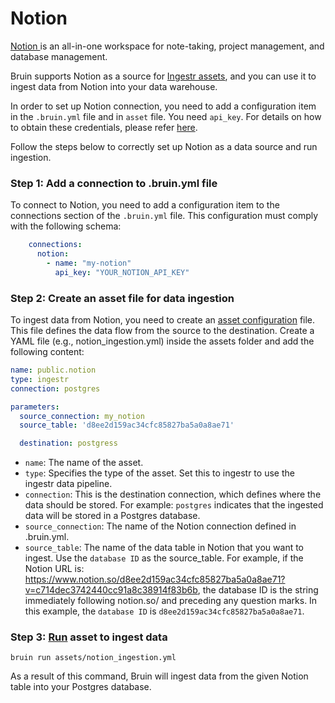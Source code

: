# Notion
[Notion ](https://www.notion.so/) is an all-in-one workspace for note-taking, project management, and database management.

Bruin supports Notion as a source for [Ingestr assets](/assets/ingestr), and you can use it to ingest data from Notion into your data warehouse.

In order to set up Notion connection, you need to add a configuration item in the `.bruin.yml` file and in `asset` file. You need `api_key`. For details on how to obtain these credentials, please refer [here](https://dlthub.com/docs/dlt-ecosystem/verified-sources/notion#setup-guide).

Follow the steps below to correctly set up Notion as a data source and run ingestion.

### Step 1: Add a connection to .bruin.yml file

To connect to Notion, you need to add a configuration item to the connections section of the `.bruin.yml` file. This configuration must comply with the following schema:

```yaml
    connections:
      notion:
        - name: "my-notion"
          api_key: "YOUR_NOTION_API_KEY"
```
### Step 2: Create an asset file for data ingestion

To ingest data from Notion, you need to create an [asset configuration](/assets/ingestr#asset-structure) file. This file defines the data flow from the source to the destination. Create a YAML file (e.g., notion_ingestion.yml) inside the assets folder and add the following content:

```yaml
name: public.notion
type: ingestr
connection: postgres

parameters:
  source_connection: my_notion
  source_table: 'd8ee2d159ac34cfc85827ba5a0a8ae71'

  destination: postgress
```

- `name`: The name of the asset.
- `type`: Specifies the type of the asset. Set this to ingestr to use the ingestr data pipeline.
- `connection`: This is the destination connection, which defines where the data should be stored. For example: `postgres` indicates that the ingested data will be stored in a Postgres database.
- `source_connection`: The name of the Notion connection defined in .bruin.yml.
- `source_table`: The name of the data table in Notion that you want to ingest. Use the `database ID` as the source_table. For example, if the Notion URL is: https://www.notion.so/d8ee2d159ac34cfc85827ba5a0a8ae71?v=c714dec3742440cc91a8c38914f83b6b, the database ID is the string immediately following notion.so/ and preceding any question marks. In this example, the `database ID` is `d8ee2d159ac34cfc85827ba5a0a8ae71`.

### Step 3: [Run](/commands/run) asset to ingest data
```     
bruin run assets/notion_ingestion.yml
```

As a result of this command, Bruin will ingest data from the given Notion table into your Postgres database.